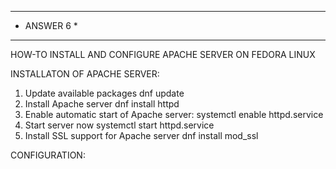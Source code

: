 ************
* ANSWER 6 *
************

HOW-TO INSTALL AND CONFIGURE APACHE SERVER ON FEDORA LINUX

INSTALLATON OF APACHE SERVER:

1.	Update available packages
	dnf update
2.	Install Apache server
	dnf install httpd
3.	Enable automatic start of Apache server:
	systemctl enable httpd.service 
4.	Start server now
	systemctl start httpd.service
5. 	Install SSL support for Apache server
	dnf install mod_ssl

CONFIGURATION:



